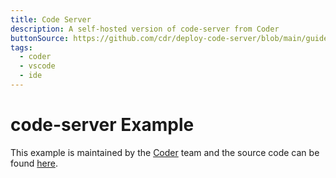 ```yaml
---
title: Code Server
description: A self-hosted version of code-server from Coder
buttonSource: https://github.com/cdr/deploy-code-server/blob/main/guides/railway.md
tags:
  - coder
  - vscode
  - ide
---
```


# code-server Example

This example is maintained by the [Coder](https://coder.com/) team and the source code can be found [here](https://github.com/cdr/code-server).
